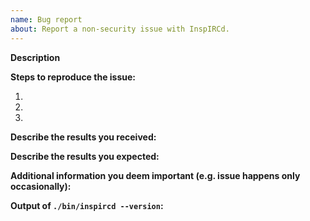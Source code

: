 ```yaml
---
name: Bug report
about: Report a non-security issue with InspIRCd.
---
```


<!--
*PLEASE* fill in the issue template below rather than just deleting
it. Failure to do so may result in your issue being ignored and/or
closed.

PLEASE DO NOT FILE CRASH/SECURITY REPORTS ON GITHUB. You can read our
security policy at https://github.com/inspircd/inspircd/security/policy

The GitHub issue tracker is for bug reports ONLY. General support can
be found at the following locations:

Docs: https://docs.inspircd.org
IRC: irc.inspircd.org #inspircd

Example configs:
3.0 (stable) - https://github.com/inspircd/inspircd/tree/insp3/docs/conf
2.0 (old stable) - https://github.com/inspircd/inspircd/tree/insp20/docs/conf
-->

**Description**

<!--
Briefly describe the problem you are having in a few paragraphs.
-->

**Steps to reproduce the issue:**

1.
2.
3.

**Describe the results you received:**


**Describe the results you expected:**


**Additional information you deem important (e.g. issue happens only occasionally):**

**Output of `./bin/inspircd --version`:**

